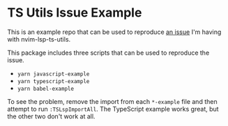# TS Utils Issue Example

This is an example repo that can be used to reproduce [an
issue](https://github.com/jose-elias-alvarez/nvim-lsp-ts-utils/issues/99) I'm
having with nvim-lsp-ts-utils.

This package includes three scripts that can be used to reproduce the issue.

* `yarn javascript-example`
* `yarn typescript-example`
* `yarn babel-example`

To see the problem, remove the import from each `*-example` file and then
attempt to run `:TSLspImportAll`. The TypeScript example works great, but the
other two don't work at all.
